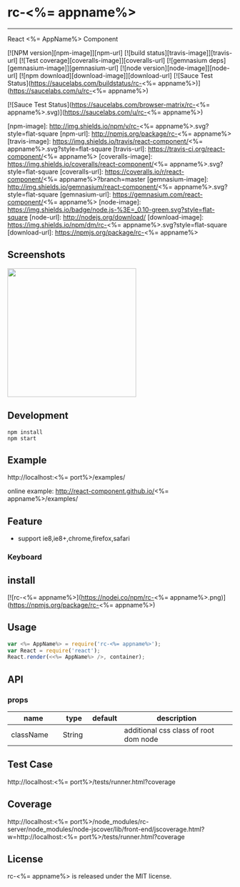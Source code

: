 # rc-<%= appname%>
---

React <%= AppName%> Component

[![NPM version][npm-image]][npm-url]
[![build status][travis-image]][travis-url]
[![Test coverage][coveralls-image]][coveralls-url]
[![gemnasium deps][gemnasium-image]][gemnasium-url]
[![node version][node-image]][node-url]
[![npm download][download-image]][download-url]
[![Sauce Test Status](https://saucelabs.com/buildstatus/rc-<%= appname%>)](https://saucelabs.com/u/rc-<%= appname%>)

[![Sauce Test Status](https://saucelabs.com/browser-matrix/rc-<%= appname%>.svg)](https://saucelabs.com/u/rc-<%= appname%>)

[npm-image]: http://img.shields.io/npm/v/rc-<%= appname%>.svg?style=flat-square
[npm-url]: http://npmjs.org/package/rc-<%= appname%>
[travis-image]: https://img.shields.io/travis/react-component/<%= appname%>.svg?style=flat-square
[travis-url]: https://travis-ci.org/react-component/<%= appname%>
[coveralls-image]: https://img.shields.io/coveralls/react-component/<%= appname%>.svg?style=flat-square
[coveralls-url]: https://coveralls.io/r/react-component/<%= appname%>?branch=master
[gemnasium-image]: http://img.shields.io/gemnasium/react-component/<%= appname%>.svg?style=flat-square
[gemnasium-url]: https://gemnasium.com/react-component/<%= appname%>
[node-image]: https://img.shields.io/badge/node.js-%3E=_0.10-green.svg?style=flat-square
[node-url]: http://nodejs.org/download/
[download-image]: https://img.shields.io/npm/dm/rc-<%= appname%>.svg?style=flat-square
[download-url]: https://npmjs.org/package/rc-<%= appname%>

## Screenshots

<img src="" width="288"/>


## Development

```
npm install
npm start
```

## Example

http://localhost:<%= port%>/examples/

online example: http://react-component.github.io/<%= appname%>/examples/


## Feature

* support ie8,ie8+,chrome,firefox,safari

### Keyboard



## install

[![rc-<%= appname%>](https://nodei.co/npm/rc-<%= appname%>.png)](https://npmjs.org/package/rc-<%= appname%>)

## Usage

```js
var <%= AppName%> = require('rc-<%= appname%>');
var React = require('react');
React.render(<<%= AppName%> />, container);
```

## API

### props

<table class="table table-bordered table-striped">
    <thead>
    <tr>
        <th style="width: 100px;">name</th>
        <th style="width: 50px;">type</th>
        <th style="width: 50px;">default</th>
        <th>description</th>
    </tr>
    </thead>
    <tbody>
        <tr>
          <td>className</td>
          <td>String</td>
          <td></td>
          <td>additional css class of root dom node</td>
        </tr>
    </tbody>
</table>


## Test Case

http://localhost:<%= port%>/tests/runner.html?coverage

## Coverage

http://localhost:<%= port%>/node_modules/rc-server/node_modules/node-jscover/lib/front-end/jscoverage.html?w=http://localhost:<%= port%>/tests/runner.html?coverage

## License

rc-<%= appname%> is released under the MIT license.
